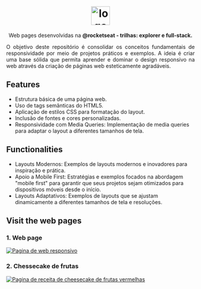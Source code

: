 
<h1 align="center"> <img src="https://github.com/alvesvn/rocketseat-static/assets/96539606/bf8e6ffc-4ef3-42fe-8742-de1062136b35" alt="logo-repositorio" height="50" widht="50" /></h1> 
<p align="center">Web pages desenvolvidas na <b>@rocketseat - trilhas: explorer e full-stack.</b></p>
<p align="justify">O objetivo deste repositório é consolidar os conceitos fundamentais de responsividade por meio de projetos práticos e exemplos. A ideia é criar uma base sólida que permita aprender e dominar o design responsivo na web através da criação de páginas web esteticamente agradáveis.</p>


## Features

- Estrutura básica de uma página web.
- Uso de tags semânticas do HTML5.
- Aplicação de estilos CSS para formatação do layout.
- Inclusão de fontes e cores personalizadas.
- Responsividade com Media Queries: Implementação de media queries para adaptar o layout a diferentes tamanhos de tela.

## Functionalities

- Layouts Modernos: Exemplos de layouts modernos e inovadores para inspiração e prática.
- Apoio a Mobile First: Estratégias e exemplos focados na abordagem "mobile first" para garantir que seus projetos sejam otimizados para dispositivos móveis desde o início.
- Layouts Adaptativos: Exemplos de layouts que se ajustam dinamicamente a diferentes tamanhos de tela e resoluções.

## Visit the web pages
  ### 1. Web page
  <a href="https://responsive-web-five-sepia.vercel.app/"><img src="https://github.com/user-attachments/assets/a1dbe5a5-6623-44b0-a1a4-55c219f28574" alt="Pagina de web responsivo"/></a>
  ### 2. Chessecake de frutas 
  <a href="https://project-two-pied.vercel.app/"><img src="https://github.com/user-attachments/assets/ab0cd6d0-5195-40bc-ba2c-6fde09bb8a4b" alt="Pagina de receita de cheesecake de frutas vermelhas"/></a>
